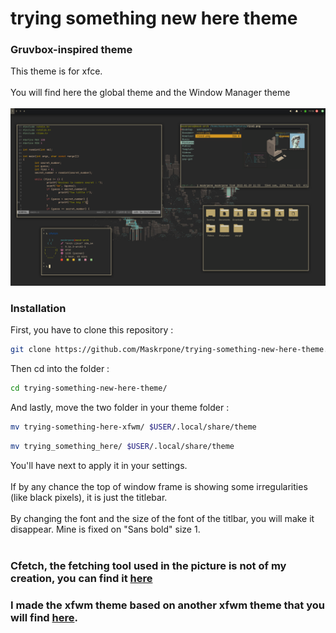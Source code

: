 # trying something new here theme
<h3>Gruvbox-inspired theme</h3>
This theme is for xfce.<br><br>
You will find here the global theme and the Window Manager theme<br><br>
<img src="demo.png">

<h3>Installation</h2>

First, you have to clone this repository :

```bash
git clone https://github.com/Maskrpone/trying-something-new-here-theme.git
```
Then cd into the folder :

```bash
cd trying-something-new-here-theme/
```
And lastly, move the two folder in your theme folder :

```bash
mv trying-something-here-xfwm/ $USER/.local/share/theme
```
```bash
mv trying_something_here/ $USER/.local/share/theme
```
You'll have next to apply it in your settings.<br><br>
If by any chance the top of window frame is showing some irregularities (like black pixels), it is just the titlebar.<br><br>
By changing the font and the size of the font of the titlbar, you will make it disappear. Mine is fixed on "Sans bold" size 1. <br><br>

<h3>Cfetch, the fetching tool used in the picture is not of my creation, you can find it <a href="https://github.com/Dyzean/coffee-fetch">here</a></h3>
<h3>I made the xfwm theme based on another xfwm theme that you will find <a href="https://github.com/addy-dclxvi/Xfwm4-Theme-Collections">here</a>.</h3>
